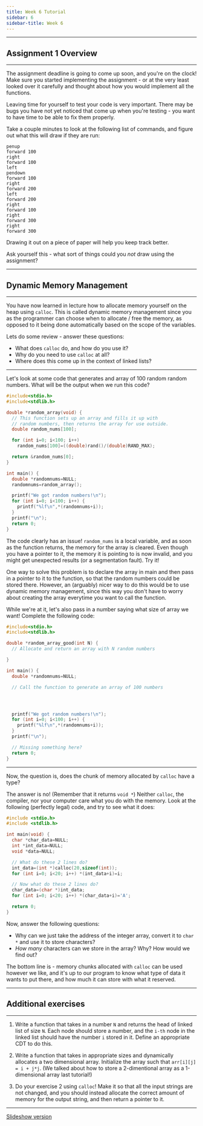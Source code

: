 ```yaml
---
title: Week 6 Tutorial
sidebar: 6
sidebar-title: Week 6
---
```


---
## Assignment 1 Overview
---

The assignment deadline is going to come up soon, and you're on the clock! Make sure you started implementing the assignment - or at the very least looked over it carefully and thought about how you would implement all the functions.

Leaving time for yourself to test your code is very important. There may be bugs you have not yet noticed that come up when you're testing - you want to have time to be able to fix them properly.

Take a couple minutes to look at the following list of commands, and figure out what this will draw if they are run:

```
penup
forward 100
right
forward 100
left
pendown
forward 100
right
forward 200
left
forward 200
right
forward 100
right
forward 300
right
forward 300
```
Drawing it out on a piece of paper will help you keep track better.

Ask yourself this - what sort of things could you *not* draw using the assignment?

---
## Dynamic Memory Management
---

You have now learned in lecture how to allocate memory yourself on the heap using `calloc`. This is called dynamic memory management since you as the programmer can choose when to allocate / free the memory, as opposed to it being done automatically based on the scope of the variables.

Lets do some review - answer these questions:
- What does `calloc` do, and how do you use it?
- Why do you need to use `calloc` at all?
- Where does this come up in the context of linked lists?

---

Let's look at some code that generates and array of 100 random random numbers. What will be the output when we run this code?
```c
#include<stdio.h>
#include<stdlib.h>

double *random_array(void) {
  // This function sets up an array and fills it up with
  // random numbers, then returns the array for use outside.
  double random_nums[100];

  for (int i=0; i<100; i++)
    random_nums[100]=((double)rand()/(double)RAND_MAX);

  return &random_nums[0];
}

int main() {
  double *randomnums=NULL;
  randomnums=random_array();

  printf("We got random numbers!\n");
  for (int i=0; i<100; i++) {
    printf("%lf\n",*(randomnums+i));
  }
  printf("\n");
  return 0;
}
```

The code clearly has an issue! `random_nums` is a local variable, and as soon as the function returns, the memory for the array is cleared. Even though you have a pointer to it, the memory it is pointing to is now invalid, and you might get unexpected results (or a segmentation fault). Try it!

One way to solve this problem is to declare the array in main and then pass in a pointer to it to the function, so that the random numbers could be stored there. However, an (arguably) nicer way to do this would be to use dynamic memory management, since this way you don't have to worry about creating the array everytime you want to call the function. 

While we're at it, let's also pass in a number saying what size of array we want! Complete the following code:

```c
#include<stdio.h>
#include<stdlib.h>

double *random_array_good(int N) {
  // Allocate and return an array with N random numbers

}

int main() {
  double *randomnums=NULL;

  // Call the function to generate an array of 100 numbers




  printf("We got random numbers!\n");
  for (int i=0; i<100; i++) {
    printf("%lf\n",*(randomnums+i));
  }
  printf("\n");

  // Missing something here?
  return 0;
}
```

---

Now, the question is, does the chunk of memory allocated by `calloc` have a type?

The answer is no! (Remember that it returns `void *`) Neither `calloc`, the compiler, nor your computer care what you do with the memory. Look at the following (perfectly legal) code, and try to see what it does:

```c
#include <stdio.h>
#include <stdlib.h>

int main(void) {
  char *char_data=NULL;
  int *int_data=NULL;
  void *data=NULL;

  // What do these 2 lines do?
  int_data=(int *)calloc(20,sizeof(int));
  for (int i=0; i<20; i++) *(int_data+i)=i;

  // Now what do these 2 lines do?
  char_data=(char *)int_data;
  for (int i=0; i<20; i++) *(char_data+i)='A';

  return 0;
}
```

Now, answer the following questions:

- Why can we just take the address of the integer array, convert it to `char *` and use it to store characters?
- *How many* characters can we store in the array? Why? How would we find out?

The bottom line is - memory chunks allocated with `calloc` can be used
however we like, and it's up to our program to know what type of data it
wants to put there, and how much it can store with what it reserved.

---
## Additional exercises
---

1. Write a function that takes in a number `N` and returns the head of linked list of size `N`. Each node should store a number, and the `i-th` node in the linked list should have the number `i` stored in it. Define an appropriate CDT to do this.

2. Write a function that takes in appropriate sizes and dynamically allocates a two dimensional array. Initialize the array such that `arr[i][j] = i + j*j`. (We talked about how to store a 2-dimentional array as a 1-dimensional array last tutorial!)

3. Do your exercise 2 using `calloc`! Make it so that all the input strings are not changed, and you should instead allocate the correct amount of memory for the output string, and then return a pointer to it.

---
[Slideshow version](slides/)